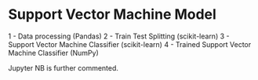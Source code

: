 # Support Vector Machine Model

1 - Data processing (Pandas)
2 - Train Test Splitting (scikit-learn)
3 - Support Vector Machine Classifier (scikit-learn)
4 - Trained Support Vector Machine Classifier (NumPy)

Jupyter NB is further commented.
